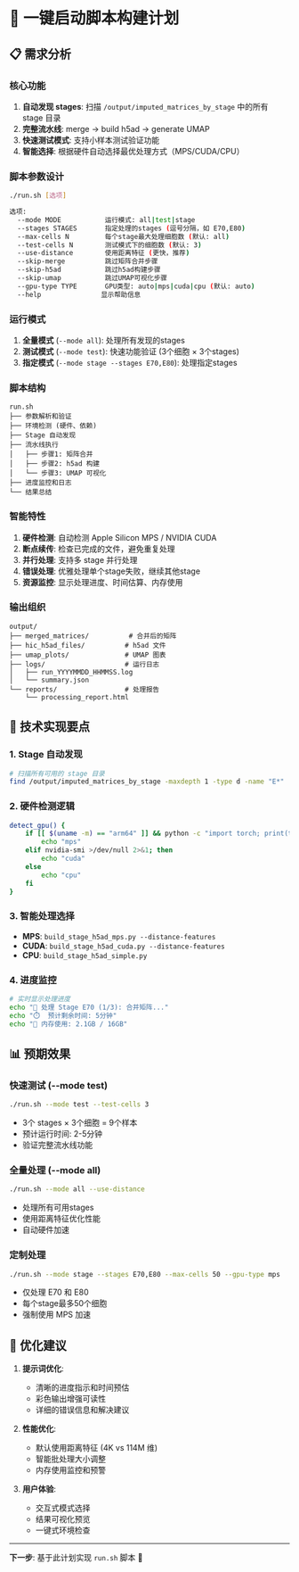 # 🚀 一键启动脚本构建计划

## 📋 需求分析

### 核心功能
1. **自动发现 stages**: 扫描 `/output/imputed_matrices_by_stage` 中的所有 stage 目录
2. **完整流水线**: merge → build h5ad → generate UMAP
3. **快速测试模式**: 支持小样本测试验证功能
4. **智能选择**: 根据硬件自动选择最优处理方式（MPS/CUDA/CPU）

### 脚本参数设计
```bash
./run.sh [选项]

选项:
  --mode MODE           运行模式: all|test|stage
  --stages STAGES       指定处理的stages (逗号分隔，如 E70,E80)
  --max-cells N         每个stage最大处理细胞数 (默认: all)
  --test-cells N        测试模式下的细胞数 (默认: 3)
  --use-distance        使用距离特征 (更快，推荐)
  --skip-merge          跳过矩阵合并步骤
  --skip-h5ad           跳过h5ad构建步骤
  --skip-umap           跳过UMAP可视化步骤
  --gpu-type TYPE       GPU类型: auto|mps|cuda|cpu (默认: auto)
  --help               显示帮助信息
```

### 运行模式
1. **全量模式** (`--mode all`): 处理所有发现的stages
2. **测试模式** (`--mode test`): 快速功能验证 (3个细胞 × 3个stages)
3. **指定模式** (`--mode stage --stages E70,E80`): 处理指定stages

### 脚本结构
```
run.sh
├── 参数解析和验证
├── 环境检测 (硬件、依赖)
├── Stage 自动发现
├── 流水线执行
│   ├── 步骤1: 矩阵合并
│   ├── 步骤2: h5ad 构建
│   └── 步骤3: UMAP 可视化
├── 进度监控和日志
└── 结果总结
```

### 智能特性
1. **硬件检测**: 自动检测 Apple Silicon MPS / NVIDIA CUDA
2. **断点续传**: 检查已完成的文件，避免重复处理
3. **并行处理**: 支持多 stage 并行处理
4. **错误处理**: 优雅处理单个stage失败，继续其他stage
5. **资源监控**: 显示处理进度、时间估算、内存使用

### 输出组织
```
output/
├── merged_matrices/          # 合并后的矩阵
├── hic_h5ad_files/          # h5ad 文件
├── umap_plots/              # UMAP 图表
├── logs/                    # 运行日志
│   ├── run_YYYYMMDD_HHMMSS.log
│   └── summary.json
└── reports/                 # 处理报告
    └── processing_report.html
```

## 🔧 技术实现要点

### 1. Stage 自动发现
```bash
# 扫描所有可用的 stage 目录
find /output/imputed_matrices_by_stage -maxdepth 1 -type d -name "E*"
```

### 2. 硬件检测逻辑
```bash
detect_gpu() {
    if [[ $(uname -m) == "arm64" ]] && python -c "import torch; print(torch.backends.mps.is_available())" 2>/dev/null | grep -q "True"; then
        echo "mps"
    elif nvidia-smi >/dev/null 2>&1; then
        echo "cuda" 
    else
        echo "cpu"
    fi
}
```

### 3. 智能处理选择
- **MPS**: `build_stage_h5ad_mps.py --distance-features`
- **CUDA**: `build_stage_h5ad_cuda.py --distance-features`  
- **CPU**: `build_stage_h5ad_simple.py`

### 4. 进度监控
```bash
# 实时显示处理进度
echo "🔄 处理 Stage E70 (1/3): 合并矩阵..."
echo "⏱️  预计剩余时间: 5分钟"
echo "💾 内存使用: 2.1GB / 16GB"
```

## 📊 预期效果

### 快速测试 (--mode test)
```bash
./run.sh --mode test --test-cells 3
```
- 3个 stages × 3个细胞 = 9个样本
- 预计运行时间: 2-5分钟
- 验证完整流水线功能

### 全量处理 (--mode all)
```bash
./run.sh --mode all --use-distance
```
- 处理所有可用stages
- 使用距离特征优化性能
- 自动硬件加速

### 定制处理
```bash
./run.sh --mode stage --stages E70,E80 --max-cells 50 --gpu-type mps
```
- 仅处理 E70 和 E80
- 每个stage最多50个细胞
- 强制使用 MPS 加速

## 🎯 优化建议

1. **提示词优化**:
   - 清晰的进度指示和时间预估
   - 彩色输出增强可读性
   - 详细的错误信息和解决建议

2. **性能优化**:
   - 默认使用距离特征 (4K vs 114M 维)
   - 智能批处理大小调整
   - 内存使用监控和预警

3. **用户体验**:
   - 交互式模式选择
   - 结果可视化预览
   - 一键式环境检查

---

**下一步**: 基于此计划实现 `run.sh` 脚本 🚀
